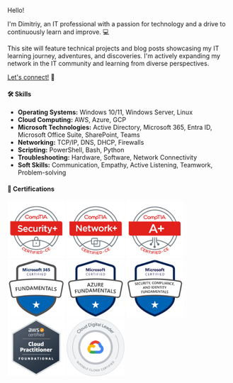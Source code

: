 
Hello! 

I'm Dimitriy, an IT professional with a passion for technology and a drive to continuously learn and improve. 💻

This site will feature technical projects and blog posts showcasing my IT learning journey, adventures, and discoveries. I'm actively expanding my network in the IT community and learning from diverse perspectives.

<a href="https://linkedin.com/in/dleontev" target="_blank" rel="noopener noreferrer">Let's connect!</a> 🤝

#### 🛠️ Skills 


* **Operating Systems:** Windows 10/11, Windows Server, Linux
* **Cloud Computing:** AWS, Azure, GCP
* **Microsoft Technologies:** Active Directory, Microsoft 365, Entra ID, Microsoft Office Suite, SharePoint, Teams
* **Networking:** TCP/IP, DNS, DHCP, Firewalls
* **Scripting:** PowerShell, Bash, Python
* **Troubleshooting:** Hardware, Software, Network Connectivity
* **Soft Skills:** Communication, Empathy, Active Listening, Teamwork, Problem-solving

#### 🎯 Certifications 

<div class="certs"> <a href="https://www.credly.com/badges/89dce4f4-c73f-422c-8524-27b654fb0cd8/public_url" target="_blank" rel="noopener noreferrer"><img src="/assets/certs/comptia-security-ce-certification.png" alt="CompTIA Security+" width="130" /></a> <a href="https://www.credly.com/badges/862a93c5-791e-4e71-9253-7857de3998bb/public_url" target="_blank" rel="noopener noreferrer"><img src="/assets/certs/comptia-network-ce-certification.1.png" alt="CompTIA Network+" width="130" /></a> <a href="https://www.credly.com/badges/42c03b0a-32b0-41a4-9e15-9f3eacfd8d63/public_url" target="_blank" rel="noopener noreferrer"><img src="/assets/certs/comptia-a-ce-certification.1.png" alt="CompTIA A+" width="130" /></a> </div>

<div class="certs"> <a href="https://learn.microsoft.com/api/credentials/share/en-us/DimitriyLeontev/7967D0AB0C7E1557?sharingId" target="_blank" rel="noopener noreferrer"><img src="/assets/certs/ms900.png" alt="Microsoft 365 Fundamentals" width="130" /></a> <a href="https://learn.microsoft.com/api/credentials/share/en-us/DimitriyLeontev/9150E0CACB9D0869?sharingId" target="_blank" rel="noopener noreferrer"><img src="/assets/certs/az900.png" alt="Microsoft Azure Fundamentals" width="130" /></a> <a href="https://learn.microsoft.com/api/credentials/share/en-us/DimitriyLeontev/1BB266E7DCEF2D20?sharingId" target="_blank" rel="noopener noreferrer"><img src="/assets/certs/sc900.png" alt="Microsoft Security, Compliance, and Identity Fundamentals" width="130" /></a> </div>

<div class="certs"> <a href="https://www.credly.com/badges/dcd09eaf-4bc2-4586-ba00-963f23995a7b/linked_in_profile" target="_blank" rel="noopener noreferrer"><img src="/assets/certs/aws-certified-cloud-practitioner.png" alt="AWS Certified Cloud Practitioner" width="130" /></a> <a href="https://www.credly.com/badges/01e02437-e84f-4a13-bbf8-f2892be18cda/linked_in_profile" target="_blank" rel="noopener noreferrer"><img src="/assets/certs/cloud-digital-leader-certification.png" alt="Google Cloud Digital Leader" width="130" /></a> </div>

<style>
  /* Basic responsive design for smaller screens */
  @media (max-width: 768px) { 
    div.certs { /* Target only divs with the class "certs" */
      display: flex;
      flex-wrap: wrap; /* Allow items to wrap onto multiple lines */
      justify-content: center; /* Center the items horizontally */
    }
    div.certs img { /* Target images within divs with the class "certs" */
      max-width: 48%; /* Make images take up almost half the screen width */
      margin: 5px; /* Add some space between images */
	  max-width: 100px
    }
  }
</style>
